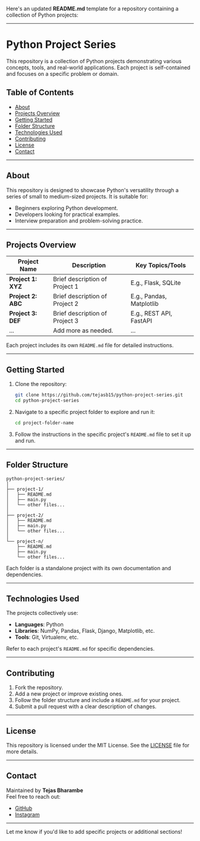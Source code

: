 Here's an updated **README.md** template for a repository containing a collection of Python projects:

---

# Python Project Series

This repository is a collection of Python projects demonstrating various concepts, tools, and real-world applications. Each project is self-contained and focuses on a specific problem or domain.

## Table of Contents

- [About](#about)
- [Projects Overview](#projects-overview)
- [Getting Started](#getting-started)
- [Folder Structure](#folder-structure)
- [Technologies Used](#technologies-used)
- [Contributing](#contributing)
- [License](#license)
- [Contact](#contact)

---

## About

This repository is designed to showcase Python's versatility through a series of small to medium-sized projects. It is suitable for:

- Beginners exploring Python development.
- Developers looking for practical examples.
- Interview preparation and problem-solving practice.

---

## Projects Overview

| Project Name       | Description                    | Key Topics/Tools         |
| ------------------ | ------------------------------ | ------------------------ |
| **Project 1: XYZ** | Brief description of Project 1 | E.g., Flask, SQLite      |
| **Project 2: ABC** | Brief description of Project 2 | E.g., Pandas, Matplotlib |
| **Project 3: DEF** | Brief description of Project 3 | E.g., REST API, FastAPI  |
| ...                | Add more as needed.            | ...                      |

Each project includes its own `README.md` file for detailed instructions.

---

## Getting Started

1. Clone the repository:

   ```bash
   git clone https://github.com/tejasb15/python-project-series.git
   cd python-project-series
   ```

2. Navigate to a specific project folder to explore and run it:

   ```bash
   cd project-folder-name
   ```

3. Follow the instructions in the specific project's `README.md` file to set it up and run.

---

## Folder Structure

```
python-project-series/
│
├── project-1/
│   ├── README.md
│   ├── main.py
│   └── other files...
│
├── project-2/
│   ├── README.md
│   ├── main.py
│   └── other files...
│
└── project-n/
    ├── README.md
    ├── main.py
    └── other files...
```

Each folder is a standalone project with its own documentation and dependencies.

---

## Technologies Used

The projects collectively use:

- **Languages**: Python
- **Libraries**: NumPy, Pandas, Flask, Django, Matplotlib, etc.
- **Tools**: Git, Virtualenv, etc.

Refer to each project's `README.md` for specific dependencies.

---

## Contributing

1. Fork the repository.
2. Add a new project or improve existing ones.
3. Follow the folder structure and include a `README.md` for your project.
4. Submit a pull request with a clear description of changes.

---

## License

This repository is licensed under the MIT License. See the [LICENSE](LICENSE) file for more details.

---

## Contact

Maintained by **Tejas Bharambe**  
Feel free to reach out:

- [GitHub](https://github.com/tejasb15)
- [Instagram](https://instagram.com/tejas_bharambe)

---

Let me know if you'd like to add specific projects or additional sections!
